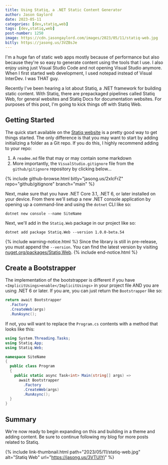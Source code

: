 ```yaml
---
title: Using Statiq, a .NET Static Content Generator
author: Jason Gaylord
date: 2023-05-11
categories: [dev,statiq,web]
tags: [dev,statiq,web]
post-number: 1250
image: https://cdn.jasongaylord.com/images/2023/05/11/statiq-web.jpg
bitly: https://jasong.us/3VZBsJe
---
```


I'm a huge fan of static web apps mostly because of performance but also because they're so easy to generate content using the tools that I use. I also enjoy using just Visual Studio Code and not opening Visual Studio anymore. When I first started web development, I used notepad instead of Visual InterDev. I was THAT guy.

Recently I've been hearing a lot about Statiq, a .NET framework for building static content. With Statiq, there are prepackaged pipelines called Statiq Web, for general websites and Statiq Docs for documentation websites. For purposes of this post, I'm going to kick things off with Statiq Web.

## Getting Started
The quick start available on the [Statiq website](https://jasong.us/3VTUIYj) is a pretty good way to get things started. The only difference is that you may want to start by adding initializing a folder as a Git repo. If you do this, I highly recommend adding to your repo:

1. A `readme.md` file that may or may contain some markdown
2. More importantly, the `VisualStudio.gitignore` file from the `github/gitignore` repository by clicking below...

{% include github-browse.html bitly="jasong.us/2xlcFrZ" repo="github/gitignore" branch="main" %}

Next, make sure that you have .NET Core 3.1, .NET 6, or later installed on your device. From there we'll setup a new .NET console application by opening up a command-line and using the `dotnet` CLI like so:

```shell
dotnet new console --name SiteName
```

Next, we'll add in the `Statiq.Web` package in our project like so:

```shell
dotnet add package Statiq.Web --version 1.0.0-beta.54
```

{% include warning-notice.html %}
Since the library is still in pre-release, you must append the `--version`. You can find the latest version by visiting <a href="https://jasong.us/3NX2eQe" target="_blank">nuget.org/packages/Statiq.Web</a>.
{% include end-notice.html %}

## Create a Bootstrapper
The implementation of the bootstrapper is different if you have `<ImplicitUsings>enable</ImplicitUsings>` in your project file AND you are using .NET 6 or later. If you are, you can just return the `Bootstrapper` like so:

```csharp
return await Bootstrapper
  .Factory
  .CreateWeb(args)
  .RunAsync();
```

If not, you will want to replace the `Program.cs` contents with a method that looks like this:

```csharp
using System.Threading.Tasks;
using Statiq.App;
using Statiq.Web;

namespace SiteName
{
  public class Program
  {
    public static async Task<int> Main(string[] args) =>
      await Bootstrapper
        .Factory
        .CreateWeb(args)
        .RunAsync();
  }
}
```

## Summary
We're now ready to begin expanding on this and building in a theme and adding content. Be sure to continue following my blog for more posts related to Statiq.

{% include link-thumbnail.html path="2023/05/11/statiq-web.jpg" alt="Statiq Web" url="https://jasong.us/3VTUIYj" %}
